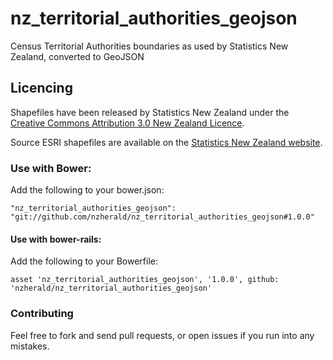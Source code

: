 nz_territorial_authorities_geojson
============================

Census Territorial Authorities boundaries as used by Statistics New Zealand, converted to GeoJSON

## Licencing

Shapefiles have been released by Statistics New Zealand under the
[Creative Commons Attribution 3.0 New Zealand
Licence](http://creativecommons.org/licenses/by/3.0/nz/).

Source ESRI shapefiles are available on the [Statistics New Zealand
website](http://www.stats.govt.nz/browse_for_stats/people_and_communities/Geographic-areas/digital-boundary-files.aspx).

### Use with Bower:

Add the following to your bower.json:

```
"nz_territorial_authorities_geojson": "git://github.com/nzherald/nz_territorial_authorities_geojson#1.0.0"
```

#### Use with bower-rails:

Add the following to your Bowerfile:

```
asset 'nz_territorial_authorities_geojson', '1.0.0', github: 'nzherald/nz_territorial_authorities_geojson'
```

### Contributing

Feel free to fork and send pull requests, or open issues if you run into
any mistakes.
